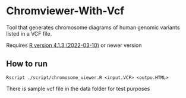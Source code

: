 # Chromviewer-With-Vcf
Tool that generates chromosome diagrams of human genomic variants listed in a VCF file.

Requires [R version 4.1.3 (2022-03-10)](https://www.r-project.org/) or newer version

## How to run
`Rscript ./script/chromosome_viewer.R <input.VCF> <outpu.HTML>`

There is sample vcf file in the data folder for test purposes
